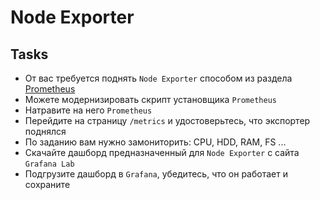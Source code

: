 # Node Exporter
## Tasks

 - От вас требуется поднять `Node Exporter` способом из раздела [Prometheus](https://github.com/lamjob1993/linux-monitoring/blob/main/prometheus/Backend.md "Запускаем голый бинарь Prometheus, пишем юнит и простую автоматизацию
")
 - Можете модернизировать скрипт установщика `Prometheus`
 - Натравите на него `Prometheus`
 - Перейдите на страницу `/metrics` и удостоверьтесь, что экспортер поднялся
 - По заданию вам нужно замониторить: CPU, HDD, RAM, FS ...
 - Скачайте дашборд предназначенный для `Node Exporter` с сайта `Grafana Lab`
 - Подгрузите дашборд в `Grafana`, убедитесь, что он работает и сохраните
